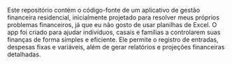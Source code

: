 Este repositório contém o código-fonte de um aplicativo de gestão financeira residencial, inicialmente projetado para resolver meus próprios problemas financeiros, já que eu não gosto de usar planilhas de Excel. O app foi criado para ajudar indivíduos, casais e famílias a controlarem suas finanças de forma simples e eficiente. Ele permite o registro de entradas, despesas fixas e variáveis, além de gerar relatórios e projeções financeiras detalhadas.